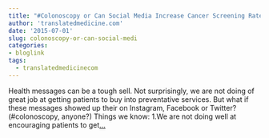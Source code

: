 ```yaml
---
title: "#Colonoscopy or Can Social Media Increase Cancer Screening Rates?"
author: 'translatedmedicine.com'
date: '2015-07-01'
slug: colonoscopy-or-can-social-medi
categories:
- bloglink
tags:
  - translatedmedicinecom
---
```


Health messages can be a tough sell. Not surprisingly, we are not doing of great job at getting patients to buy into preventative services. But what if these messages showed up their on Instagram, Facebook or Twitter? (#colonoscopy, anyone?) Things we know: 1.We are not doing well at encouraging patients to get[... <i class="fas fa-external-link-alt"></i>](https://translatedmedicine.netlify.com/post/colonoscopy-or-can-social-media-increase-cancer-screening-rates/)

